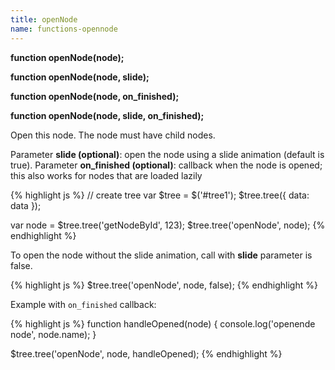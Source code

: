 ```yaml
---
title: openNode
name: functions-opennode
---
```


**function openNode(node);**

**function openNode(node, slide);**

**function openNode(node, on_finished);**

**function openNode(node, slide, on_finished);**

Open this node. The node must have child nodes.

Parameter **slide (optional)**: open the node using a slide animation (default is true).
Parameter **on_finished (optional)**: callback when the node is opened; this also works for nodes that are loaded lazily

{% highlight js %}
// create tree
var $tree = $('#tree1');
$tree.tree({
data: data
});

var node = $tree.tree('getNodeById', 123);
$tree.tree('openNode', node);
{% endhighlight %}

To open the node without the slide animation, call with **slide** parameter is false.

{% highlight js %}
$tree.tree('openNode', node, false);
{% endhighlight %}

Example with `on_finished` callback:

{% highlight js %}
function handleOpened(node) {
console.log('openende node', node.name);
}

$tree.tree('openNode', node, handleOpened);
{% endhighlight %}
